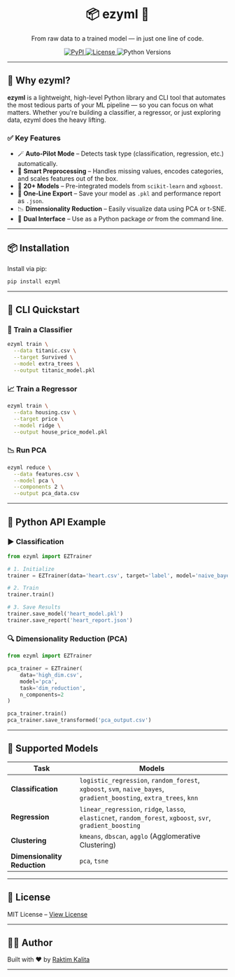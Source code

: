 <div align="center">

# 📦 ezyml 🚀

From raw data to a trained model — in just one line of code.

<a href="https://pypi.org/project/ezyml/">
  <img alt="PyPI" src="https://img.shields.io/pypi/v/ezyml?color=blue&label=PyPI&logo=pypi">
</a>
<a href="https://github.com/Rktim/ezyml/blob/main/LICENSE">
  <img alt="License" src="https://img.shields.io/github/license/Rktim/ezyml?color=blue">
</a>
<img alt="Python Versions" src="https://img.shields.io/pypi/pyversions/ezyml?logo=python&logoColor=white">

</div>

---

## 🌟 Why ezyml?

**ezyml** is a lightweight, high-level Python library and CLI tool that automates the most tedious parts of your ML pipeline — so you can focus on what matters. Whether you're building a classifier, a regressor, or just exploring data, ezyml does the heavy lifting.

### ✅ Key Features

* 🪄 **Auto-Pilot Mode** – Detects task type (classification, regression, etc.) automatically.
* 🧹 **Smart Preprocessing** – Handles missing values, encodes categories, and scales features out of the box.
* 🧰 **20+ Models** – Pre-integrated models from `scikit-learn` and `xgboost`.
* 💾 **One-Line Export** – Save your model as `.pkl` and performance report as `.json`.
* 📉 **Dimensionality Reduction** – Easily visualize data using PCA or t-SNE.
* 🧪 **Dual Interface** – Use as a Python package *or* from the command line.

---

## 📦 Installation

Install via pip:

```bash
pip install ezyml
```

---

## 🚀 CLI Quickstart

### 🧠 Train a Classifier

```bash
ezyml train \
  --data titanic.csv \
  --target Survived \
  --model extra_trees \
  --output titanic_model.pkl
```

### 📈 Train a Regressor

```bash
ezyml train \
  --data housing.csv \
  --target price \
  --model ridge \
  --output house_price_model.pkl
```

### 📉 Run PCA

```bash
ezyml reduce \
  --data features.csv \
  --model pca \
  --components 2 \
  --output pca_data.csv
```

---

## 🧪 Python API Example

### ▶️ Classification

```python
from ezyml import EZTrainer

# 1. Initialize
trainer = EZTrainer(data='heart.csv', target='label', model='naive_bayes')

# 2. Train
trainer.train()

# 3. Save Results
trainer.save_model('heart_model.pkl')
trainer.save_report('heart_report.json')
```

### 🔍 Dimensionality Reduction (PCA)

```python
from ezyml import EZTrainer

pca_trainer = EZTrainer(
    data='high_dim.csv',
    model='pca',
    task='dim_reduction',
    n_components=2
)

pca_trainer.train()
pca_trainer.save_transformed('pca_output.csv')
```

---

## 🧰 Supported Models

| Task                         | Models                                                                                                             |
| ---------------------------- | ------------------------------------------------------------------------------------------------------------------ |
| **Classification**           | `logistic_regression`, `random_forest`, `xgboost`, `svm`, `naive_bayes`, `gradient_boosting`, `extra_trees`, `knn` |
| **Regression**               | `linear_regression`, `ridge`, `lasso`, `elasticnet`, `random_forest`, `xgboost`, `svr`, `gradient_boosting`        |
| **Clustering**               | `kmeans`, `dbscan`, `agglo` (Agglomerative Clustering)                                                             |
| **Dimensionality Reduction** | `pca`, `tsne`                                                                                                      |

---

## 📜 License

MIT License – [View License](https://github.com/Rktim/ezyml/blob/main/LICENSE)

---

## 👨‍💻 Author

Built with ❤️ by [Raktim Kalita](https://github.com/Rktim)

---
